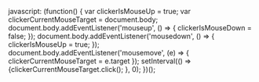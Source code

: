 javascript: (function() { var clickerIsMouseUp = true; var clickerCurrentMouseTarget = document.body; document.body.addEventListener('mouseup', () => { clickerIsMouseDown = false; }); document.body.addEventListener('mousedown', () => { clickerIsMouseUp = true; }); document.body.addEventListener('mousemove', (e) => { clickerCurrentMouseTarget = e.target }); setInterval(() => {clickerCurrentMouseTarget.click(); }, 0); })();
